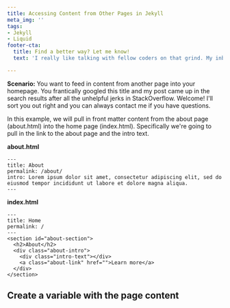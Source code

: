 ```yaml
---
title: Accessing Content from Other Pages in Jekyll
meta_img: ''
tags:
- Jekyll
- Liquid
footer-cta:
  title: Find a better way? Let me know!
  text: 'I really like talking with fellow coders on that grind. My inbox is open. '

---
```

**Scenario:** You want to feed in content from another page into your homepage. You frantically googled this title and my post came up in the search results after all the unhelpful jerks in StackOverflow. Welcome! I'll sort you out right and you can always contact me if you have questions. 

In this example, we will pull in front matter content from the about page (about.html) into the home page (index.html). Specifically we're going to pull in the link to the about page and the intro text. 

**about.html**

    ---
    title: About
    permalink: /about/
    intro: Lorem ipsum dolor sit amet, consectetur adipiscing elit, sed do eiusmod tempor incididunt ut labore et dolore magna aliqua.
    ---

**index.html**

    ---
    title: Home
    permalink: /
    ---
    <section id="about-section">
      <h2>About</h2>
      <div class="about-intro">
      	<div class="intro-text"></div>
        <a class="about-link" href="">Learn more</a>
      </div>
    </section>

## Create a variable with the page content